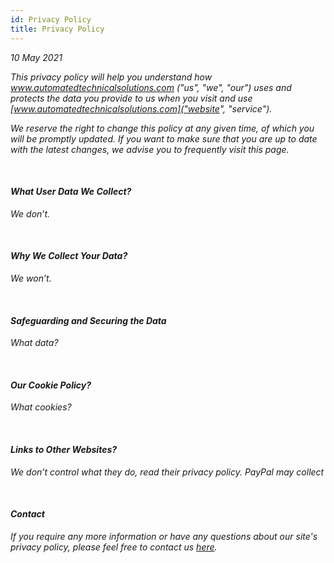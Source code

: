 ```yaml
---
id: Privacy Policy
title: Privacy Policy
---
```


<i>10 May 2021<i>

This privacy policy will help you understand how www.automatedtechnicalsolutions.com ("us", "we", "our") uses and protects the data you provide to us when you visit and use [www.automatedtechnicalsolutions.com]("website", "service").

We reserve the right to change this policy at any given time, of which you will be promptly updated. If you want to make sure that you are up to date with the latest changes, we advise you to frequently visit this page.

<br/>

#### What User Data We Collect?

We don’t.

<br/>

#### Why We Collect Your Data?

We won’t.

<br/>

#### Safeguarding and Securing the Data

What data?

<br/>

#### Our Cookie Policy?

What cookies?

<br/>

#### Links to Other Websites?

We don’t control what they do, read their privacy policy.
PayPal may collect

<br/>

#### Contact

If you require any more information or have any questions about our site's privacy policy, please feel free to contact us [here](mailto:luke@automatedtechnicalsolutions.com).
